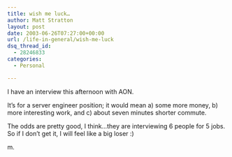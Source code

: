 ```yaml
---
title: wish me luck…
author: Matt Stratton
layout: post
date: 2003-06-26T07:27:00+00:00
url: /life-in-general/wish-me-luck
dsq_thread_id:
  - 28246833
categories:
  - Personal

---
```

I have an interview this afternoon with AON.

It&#8217;s for a server engineer position; it would mean a) some more money, b) more interesting work, and c) about seven minutes shorter commute.

The odds are pretty good, I think&#8230;they are interviewing 6 people for 5 jobs. So if I don&#8217;t get it, I will feel like a big loser :)

m.